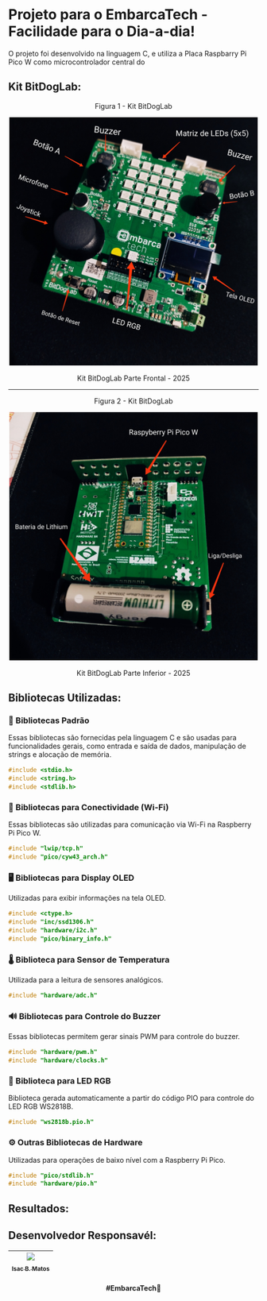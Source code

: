 # Projeto para o EmbarcaTech - Facilidade para o Dia-a-dia!
O projeto foi desenvolvido na linguagem C, e utiliza a Placa Raspbarry Pi Pico W como microcontrolador central do 
## Kit BitDogLab:

<div align="center">
  <p>Figura 1 - Kit BitDogLab</p>
  <img src="https://github.com/IsacBM/projetoEmbarcaTech/blob/main/REDME-FOTOS/1739573643015.jpg" width="500" alt="imagem-bitdoglab-frontal">
  <p>Kit BitDogLab Parte Frontal  - 2025</p>
</div>
<hr>
<div align="center">
  <p>Figura 2 - Kit BitDogLab</p>
  <img src="https://github.com/IsacBM/projetoEmbarcaTech/blob/main/REDME-FOTOS/1739573643001.jpg" width="500" alt="imagem-bitdoglab-inferior">
  <p>Kit BitDogLab Parte Inferior - 2025</p>
</div>

## Bibliotecas Utilizadas:

### 📌 Bibliotecas Padrão  
Essas bibliotecas são fornecidas pela linguagem C e são usadas para funcionalidades gerais, como entrada e saída de dados, manipulação de strings e alocação de memória.  

```c
#include <stdio.h>
#include <string.h>
#include <stdlib.h>
```

### 📡 Bibliotecas para Conectividade (Wi-Fi)  
Essas bibliotecas são utilizadas para comunicação via Wi-Fi na Raspberry Pi Pico W.  

```c
#include "lwip/tcp.h"
#include "pico/cyw43_arch.h"
```

###  🖥️ Bibliotecas para Display OLED
Utilizadas para exibir informações na tela OLED.

```c
#include <ctype.h>
#include "inc/ssd1306.h"
#include "hardware/i2c.h"
#include "pico/binary_info.h"
```

###  🌡️ Biblioteca para Sensor de Temperatura
Utilizada para a leitura de sensores analógicos.

```c
#include "hardware/adc.h"
```

###  🔊 Bibliotecas para Controle do Buzzer
Essas bibliotecas permitem gerar sinais PWM para controle do buzzer.

```c
#include "hardware/pwm.h"
#include "hardware/clocks.h"
```

###  🎨 Biblioteca para LED RGB
Biblioteca gerada automaticamente a partir do código PIO para controle do LED RGB WS2818B.

```c
#include "ws2818b.pio.h"
```

###  ⚙️ Outras Bibliotecas de Hardware
Utilizadas para operações de baixo nível com a Raspberry Pi Pico.


```c
#include "pico/stdlib.h"
#include "hardware/pio.h"
```

## Resultados:

## Desenvolvedor Responsavél:
<div align="center">
 
|  [<img src="https://avatars.githubusercontent.com/u/91500212?v=4" width=115><br><sub>Isac B. Matos</sub>](https://github.com/IsacBM) |
| :---: |

</div>
<h4 align="center">
<strong>#EmbarcaTech</strong>💙 <br>
</h4>
